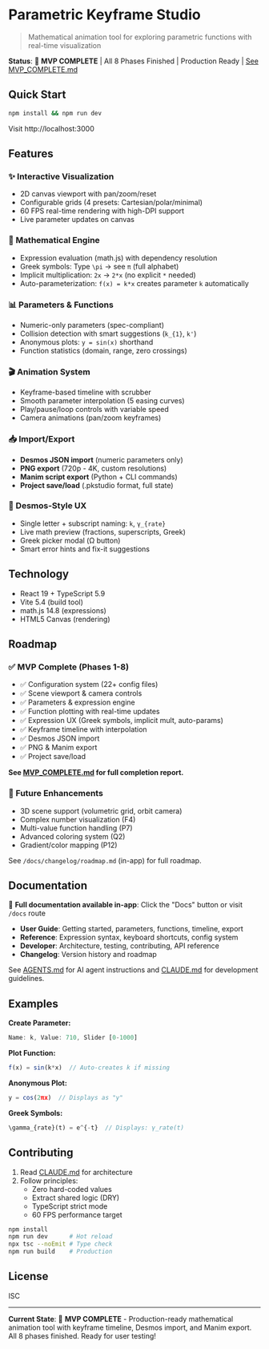 # Parametric Keyframe Studio

> Mathematical animation tool for exploring parametric functions with real-time visualization

**Status**: 🎉 **MVP COMPLETE** | All 8 Phases Finished | Production Ready | [See MVP_COMPLETE.md](MVP_COMPLETE.md)

## Quick Start

```bash
npm install && npm run dev
```

Visit http://localhost:3000

## Features

### ✨ Interactive Visualization
- 2D canvas viewport with pan/zoom/reset
- Configurable grids (4 presets: Cartesian/polar/minimal)
- 60 FPS real-time rendering with high-DPI support
- Live parameter updates on canvas

### 🧮 Mathematical Engine
- Expression evaluation (math.js) with dependency resolution
- Greek symbols: Type `\pi` → see `π` (full alphabet)
- Implicit multiplication: `2x` → `2*x` (no explicit `*` needed)
- Auto-parameterization: `f(x) = k*x` creates parameter `k` automatically

### 📊 Parameters & Functions
- Numeric-only parameters (spec-compliant)
- Collision detection with smart suggestions (`k_{1}`, `k'`)
- Anonymous plots: `y = sin(x)` shorthand
- Function statistics (domain, range, zero crossings)

### 🎬 Animation System
- Keyframe-based timeline with scrubber
- Smooth parameter interpolation (5 easing curves)
- Play/pause/loop controls with variable speed
- Camera animations (pan/zoom keyframes)

### 📥 Import/Export
- **Desmos JSON import** (numeric parameters only)
- **PNG export** (720p - 4K, custom resolutions)
- **Manim script export** (Python + CLI commands)
- **Project save/load** (.pkstudio format, full state)

### 🎨 Desmos-Style UX
- Single letter + subscript naming: `k`, `γ_{rate}`
- Live math preview (fractions, superscripts, Greek)
- Greek picker modal (Ω button)
- Smart error hints and fix-it suggestions

## Technology

- React 19 + TypeScript 5.9
- Vite 5.4 (build tool)
- math.js 14.8 (expressions)
- HTML5 Canvas (rendering)

## Roadmap

### ✅ MVP Complete (Phases 1-8)
- ✅ Configuration system (22+ config files)
- ✅ Scene viewport & camera controls
- ✅ Parameters & expression engine
- ✅ Function plotting with real-time updates
- ✅ Expression UX (Greek symbols, implicit mult, auto-params)
- ✅ Keyframe timeline with interpolation
- ✅ Desmos JSON import
- ✅ PNG & Manim export
- ✅ Project save/load

**See [MVP_COMPLETE.md](MVP_COMPLETE.md) for full completion report.**

### 🚀 Future Enhancements
- 3D scene support (volumetric grid, orbit camera)
- Complex number visualization (F4)
- Multi-value function handling (P7)
- Advanced coloring system (Q2)
- Gradient/color mapping (P12)

See `/docs/changelog/roadmap.md` (in-app) for full roadmap.

## Documentation

📖 **Full documentation available in-app**: Click the "Docs" button or visit `/docs` route

- **User Guide**: Getting started, parameters, functions, timeline, export
- **Reference**: Expression syntax, keyboard shortcuts, config system
- **Developer**: Architecture, testing, contributing, API reference
- **Changelog**: Version history and roadmap

See [AGENTS.md](AGENTS.md) for AI agent instructions and [CLAUDE.md](CLAUDE.md) for development guidelines.

## Examples

**Create Parameter:**
```typescript
Name: k, Value: 710, Slider [0-1000]
```

**Plot Function:**
```typescript
f(x) = sin(k*x)  // Auto-creates k if missing
```

**Anonymous Plot:**
```typescript
y = cos(2πx)  // Displays as "y"
```

**Greek Symbols:**
```typescript
\gamma_{rate}(t) = e^{-t}  // Displays: γ_rate(t)
```

## Contributing

1. Read [CLAUDE.md](CLAUDE.md) for architecture
2. Follow principles:
   - Zero hard-coded values
   - Extract shared logic (DRY)
   - TypeScript strict mode
   - 60 FPS performance target

```bash
npm install
npm run dev      # Hot reload
npx tsc --noEmit # Type check
npm run build    # Production
```

## License

ISC

---

**Current State**: 🎉 **MVP COMPLETE** - Production-ready mathematical animation tool with keyframe timeline, Desmos import, and Manim export. All 8 phases finished. Ready for user testing!

